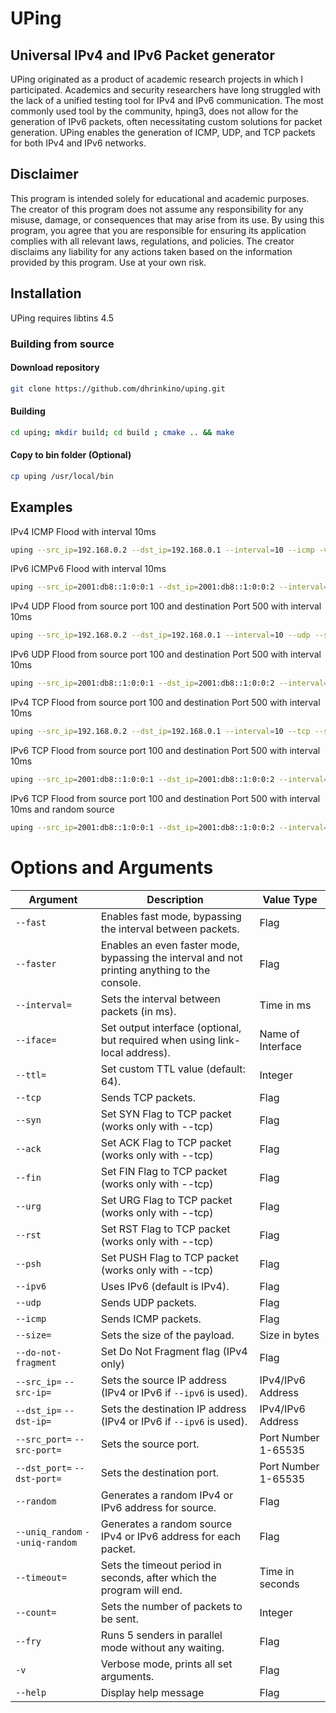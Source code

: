 # UPing
## Universal IPv4 and IPv6 Packet generator

UPing originated as a product of academic research projects in which I participated. Academics and security researchers have long struggled with the lack of a unified testing tool for IPv4 and IPv6 communication. The most commonly used tool by the community, hping3, does not allow for the generation of IPv6 packets, often necessitating custom solutions for packet generation. UPing enables the generation of ICMP, UDP, and TCP packets for both IPv4 and IPv6 networks.

## Disclaimer
This program is intended solely for educational and academic purposes. The creator of this program does not assume any responsibility for any misuse, damage, or consequences that may arise from its use. By using this program, you agree that you are responsible for ensuring its application complies with all relevant laws, regulations, and policies. The creator disclaims any liability for any actions taken based on the information provided by this program. Use at your own risk.

## Installation

UPing requires libtins 4.5

### Building from source
#### Download repository
```bash
git clone https://github.com/dhrinkino/uping.git
```
#### Building
```bash
cd uping; mkdir build; cd build ; cmake .. && make 
```
#### Copy to bin folder (Optional)
```bash
cp uping /usr/local/bin
```

## Examples 

IPv4 ICMP Flood with interval 10ms 
```bash
uping --src_ip=192.168.0.2 --dst_ip=192.168.0.1 --interval=10 --icmp -v 
```

IPv6 ICMPv6 Flood with interval 10ms
```bash
uping --src_ip=2001:db8::1:0:0:1 --dst_ip=2001:db8::1:0:0:2 --interval=10 --icmp --ipv6 -v 
```

IPv4 UDP Flood from source port 100 and destination Port 500 with interval 10ms
```bash
uping --src_ip=192.168.0.2 --dst_ip=192.168.0.1 --interval=10 --udp --src_port=100 --dst_port=500 -v
```

IPv6 UDP Flood from source port 100 and destination Port 500 with interval 10ms
```bash
uping --src_ip=2001:db8::1:0:0:1 --dst_ip=2001:db8::1:0:0:2 --interval=10 --udp --src_port=100 --dst_port=500 --ipv6 -v

```
IPv4 TCP Flood from source port 100 and destination Port 500 with interval 10ms
```bash
uping --src_ip=192.168.0.2 --dst_ip=192.168.0.1 --interval=10 --tcp --src_port=100 --dst_port=500 --ipv6 -v 

```
IPv6 TCP Flood from source port 100 and destination Port 500 with interval 10ms
```bash
uping --src_ip=2001:db8::1:0:0:1 --dst_ip=2001:db8::1:0:0:2 --interval=10 --tcp --src_port=100 --dst_port=500 --ipv6 -v 
```

IPv6 TCP Flood from source port 100 and destination Port 500 with interval 10ms and random source
```bash
uping --src_ip=2001:db8::1:0:0:1 --dst_ip=2001:db8::1:0:0:2 --interval=10 --tcp --src_port=100 --dst_port=500 --ipv6 -v --random
```

# Options and Arguments

| Argument                        | Description                                                                                   | Value Type          |
|---------------------------------|-----------------------------------------------------------------------------------------------|---------------------|
| `--fast`                        | Enables fast mode, bypassing the interval between packets.                                    | Flag                |
| `--faster`                      | Enables an even faster mode, bypassing the interval and not printing anything to the console. | Flag                |
| `--interval=`                   | Sets the interval between packets (in ms).                                                    | Time in ms          |
| `--iface=`                      | Set output interface (optional, but required when using link-local address).                  | Name of Interface   |
| `--ttl=`                        | Set custom TTL value (default: 64).                                                           | Integer             |
| `--tcp`                         | Sends TCP packets.                                                                            | Flag                |
| `--syn`                         | Set SYN Flag to TCP packet (works only with --tcp)                                            | Flag                |
| `--ack`                         | Set ACK Flag to TCP packet (works only with --tcp)                                            | Flag                |
| `--fin`                         | Set FIN Flag to TCP packet (works only with --tcp)                                            | Flag                |
| `--urg`                         | Set URG Flag to TCP packet (works only with --tcp)                                            | Flag                |
| `--rst`                         | Set RST Flag to TCP packet (works only with --tcp)                                            | Flag                |
| `--psh`                         | Set PUSH Flag to TCP packet (works only with --tcp)                                           | Flag                |
| `--ipv6`                        | Uses IPv6 (default is IPv4).                                                                  | Flag                |
| `--udp`                         | Sends UDP packets.                                                                            | Flag                |
| `--icmp`                        | Sends ICMP packets.                                                                           | Flag                |
| `--size=`                       | Sets the size of the payload.                                                                 | Size in bytes       |
| `--do-not-fragment`             | Set Do Not Fragment flag (IPv4 only)                                                          | Flag                |
| `--src_ip=` `--src-ip=`         | Sets the source IP address (IPv4 or IPv6 if `--ipv6` is used).                                | IPv4/IPv6 Address   |
| `--dst_ip=`  `--dst-ip=`        | Sets the destination IP address (IPv4 or IPv6 if `--ipv6` is used).                           | IPv4/IPv6 Address   |
| `--src_port=` `--src-port=`     | Sets the source port.                                                                         | Port Number 1-65535 |
| `--dst_port=`  `--dst-port=`    | Sets the destination port.                                                                    | Port Number 1-65535 |
| `--random`                      | Generates a random IPv4 or IPv6 address for source.                                           | Flag                |
| `--uniq_random` `--uniq-random` | Generates a random source IPv4 or IPv6 address for each packet.                               | Flag                |
| `--timeout=`                    | Sets the timeout period in seconds, after which the program will end.                         | Time in seconds     |
| `--count=`                      | Sets the number of packets to be sent.                                                        | Integer             |
| `--fry`                         | Runs 5 senders in parallel mode without any waiting.                                          | Flag                |
| `-v`                            | Verbose mode, prints all set arguments.                                                       | Flag                |
| `--help`                        | Display help message                                                                          | Flag                |
